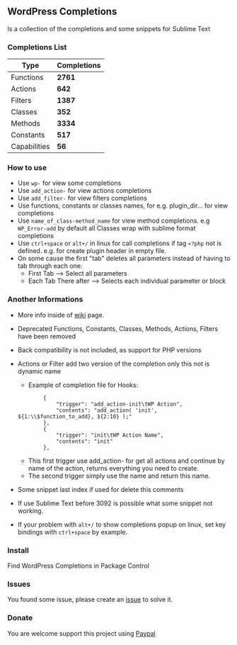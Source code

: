 ## WordPress Completions

Is a collection of the completions and some snippets for Sublime Text

### Completions List

| Type         | Completions |
| ------------ | ----------- |
| Functions    | **2761**    |
| Actions      | **642**     |
| Filters      | **1387**    |
| Classes      | **352**     |
| Methods      | **3334**    |
| Constants    | **517**     |
| Capabilities | **56**      |

### How to use

* Use `wp-` for view some completions
* Use `add_action-` for view actions completions
* Use `add_filter-` for view filters completions
* Use functions, constants or classes names, for e.g. plugin_dir... for view completions
* Use `name_of_class-method_name` for view method completions. e.g `WP_Error-add` by default all Classes wrap with sublime format completions
* Use `ctrl+space` or `alt+/` in linux for call completions if tag `<?php` not is defined. e.g. for create plugin header in empty file.
* On some cause the first "tab" deletes all parameters instead of having to tab through each one:
	- First Tab --> Select all parameters
	- Each Tab There after --> Selects each individual parameter or block

### Another Informations

* More info inside of [wiki](https://github.com/23r9i0/sublime-text-wordpress/wiki) page.
* Deprecated Functions, Constants, Classes, Methods, Actions, Filters have been removed
* Back compatibility is not included, as support for PHP versions
* Actions or Filter add two version of the completion only this not is dynamic name
	- Example of completion file for Hooks:

	```
	        {
	            "trigger": "add_action-init\tWP Action",
	            "contents": "add_action( 'init', ${1:\\$function_to_add}, ${2:10} );"
	        },
	        {
	            "trigger": "init\tWP Action Name",
	            "contents": "init"
	        },
	```

	- This first trigger use add_action- for get all actions and continue by name of the action, returns everything you need to create.
	- The second trigger simply use the name and return this name.
* Some snippet last index if used for delete this comments
* If use Sublime Text before 3092 is possible what some snippet not working.
* If your problem with `alt+/` to show completions popup on linux, set key bindings with `ctrl+space` by example.

### Install

Find WordPress Completions in Package Control

### Issues

You found some issue, please create an [issue](https://github.com/23r9i0/sublime-text-wordpress/issues/new) to solve it.

### Donate

You are welcome support this project using [Paypal](https://www.paypal.com/cgi-bin/webscr?cmd=_s-xclick&hosted_button_id=VXY7T7VKL78VA)